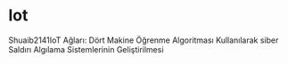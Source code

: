 # lot
Shuaib2141IoT Ağları: Dört Makine Öğrenme Algoritması Kullanılarak siber Saldırı Algılama Sistemlerinin Geliştirilmesi
